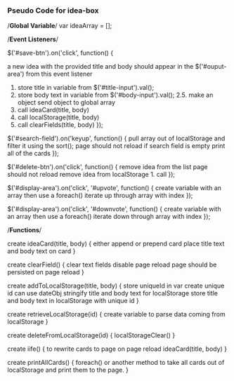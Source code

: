### Pseudo Code for idea-box

/**Global Variable**/
var ideaArray = [];

/**Event Listeners**/

$('#save-btn').on('click', function() {

   a new idea with the provided title and body should appear in the $('#ouput-area') from this event listener
   1. store title in variable from $('#title-input').val();
   2. store body text in variable from $('#body-input').val();
  2.5.    make an object
      send object to global array
   3. call ideaCard(title, body)
   4. call localStorage(title, body)
   5. call clearFields(title, body)
  });

$('#search-field').on('keyup', function() {
    pull array out of localStorage and filter it using the sort();
    page should not reload
    if search field is empty print all of the cards
  });

$('#delete-btn').on('click', function() {
  remove idea from the list
  page should not reload
  remove idea from localStorage
    1. call
  });


$('#display-area').on('click', '#upvote', function() {
    create variable with an array
    then use a foreach()
     iterate up through array with index
  });

$('#display-area').on('click', '#downvote', function() {
    create variable with an array
    then use a foreach()
     iterate down through array with index
    });



/**Functions**/

create ideaCard(title, body) {
  either append or prepend card
  place title text and body text on card
}

create clearField() {
  clear text fields
  disable page reload
  page should be persisted on page reload
}

create addToLocalStorage(title, body) {
  store uniqueId in var create unique id can use dateObj
  stringify title and body text for localStorage
  store title and body text in localStorage with unique id
}

create retrieveLocalStorage(id) {
  create variable to parse data coming from localStorage
}

create deleteFromLocalStorage(id) {
  localStorageClear()
}

create iife() {
  to rewrite cards to page on page reload
  ideaCard(title, body)
}

create printAllCards() {
  foreach() or another method to take all cards out of localStorage and print them to the page.
}
